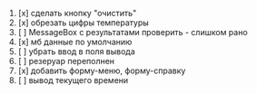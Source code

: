 ﻿1) [x] сделать кнопку "очистить"
2) [x] обрезать цифры температуры
3) [ ] MessageBox с результатами проверить - слишком рано
4) [x] мб данные по умолчанию
5) [ ] убрать ввод в поля вывода
6) [ ] резеруар переполнен
7) [x] добавить форму-меню, форму-справку
8) [ ] вывод текущего времени